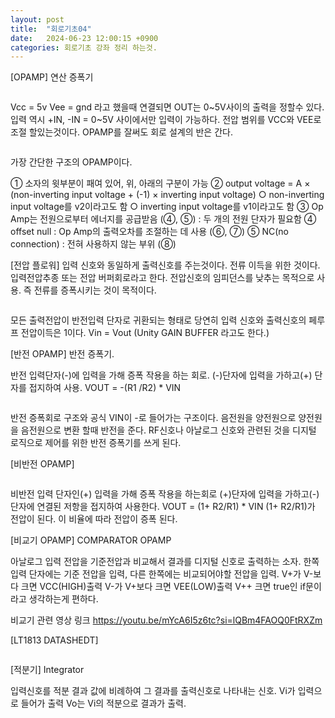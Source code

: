 ```yaml
---
layout: post
title:  "회로기초04"
date:   2024-06-23 12:00:15 +0900
categories: 회로기초 강좌 정리 하는것. 
---
```


[OPAMP] 연산 증폭기


<div class="img_row">
	<img class="col one" src="{{ site.baseurl }}/img/post/03_pcbBasic/img_01.jpg
	" alt="" title="OPAMP"/>
</div>

Vcc = 5v
Vee = gnd 라고 했을때
연결되면 OUT는 0~5V사이의 출력을 정할수 있다. 입력 역시 +IN, -IN = 0~5V 사이에서만 입력이 가능하다. 전압 범위를 VCC와 VEE로 조절 할있는것이다. OPAMP를 잘써도 회로 설계의 반은 간다. 


<div class="img_row">
	<img class="col one" src="{{ site.baseurl }}/img/post/03_pcbBasic/img_02.jpg
	" alt="" title="OPAMP"/>
</div>

가장 간단한 구조의 OPAMP이다. 

① 소자의 윗부분이 패여 있어, 위, 아래의 구분이 가능
② output voltage = A × (non-inverting input voltage + (-1) × inverting input voltage)
○ non-inverting input voltage를 v2이라고도 함
○ inverting input voltage를 v1이라고도 함
③ Op Amp는 전원으로부터 에너지를 공급받음 (④, ⑤) : 두 개의 전원 단자가 필요함
④ offset null : Op Amp의 출력오차를 조절하는 데 사용 (⑥, ⑦)
⑤ NC(no connection) : 전혀 사용하지 않는 부위 (⑧)


[전압 플로워]
입력 신호와 동일하게 출력신호를 주는것이다. 전류 이득을 위한 것이다. 입력전압추종 또는 전압 버퍼회로라고 한다. 전압신호의 임피던스를 낮추는 목적으로 사용. 즉 전류를 증폭시키는 것이 목적이다. 

<div class="img_row">
	<img class="col one" src="{{ site.baseurl }}/img/post/03_pcbBasic/img_03.jpg
	" alt="" title="OPAMP"/>
</div>

모든 출력전압이 반전입력 단자로 귀환되는 형태로 당연히 입력 신호와 출력신호의 페루프 전압이득은 1이다. ​Vin = Vout (Unity GAIN BUFFER 라고도 한다.)

 


[반전 OPAMP] 반전 증폭기.

반전 입력단자(-)에 입력을 가해 증폭 작용을 하는 회로. (-)단자에 입력을 가하고(+) 단자를 접지하여 사용.
VOUT =  -(R1 /R2) * VIN


<div class="img_row">
	<img class="col one" src="{{ site.baseurl }}/img/post/03_pcbBasic/img_06.png
	" alt="" title="OPAMP"/>
</div>

반전 증폭회로 구조와 공식 
VIN이 -로 들어가는 구조이다. 음전원을 양전원으로 양전원을 음전원으로 변환 할때 반전을 준다. RF신호나 아날로그 신호와 관련된 것을 디지털 로직으로 제어를 위한 반전 증폭기를 쓰게 된다. 



[비반전 OPAMP]
<div class="img_row">
	<img class="col one" src="{{ site.baseurl }}/img/post/03_pcbBasic/img_07.png
	" alt="" title="OPAMP"/>
</div>


비반전 입력 단자인(+) 입력을 가해 증폭 작용을 하는회로 (+)단자에 입력을 가하고(-)단자에 연결된 저항을 접지하여 사용한다. 
VOUT = (1+ R2/R1) * VIN 
(1+ R2/R1)가 전압이 된다. 이 비율에 따라 전압이 증폭 된다. 



[비교기 OPAMP] COMPARATOR OPAMP


아날로그 입력 전압을 기준전압과 비교해서 결과를 디지털 신호로 출력하는 소자. 
한쪽 입력 단자에는 기준 전압을 입력, 다른 한쪽에는 비교되어야할 전압을 입력. 
V+가 V-보다 크면 VCC(HIGH)출력
V-가 V+보다 크면 VEE(LOW)출력
V++ 크면 true인 if문이라고 생각하는게 편하다. 

비교기 관련 영상 링크 
https://youtu.be/mYcA6I5z6tc?si=lQBm4FAOQ0FtRXZm



[LT1813 DATASHEDT]

<div class="img_row">
	<img class="col one" src="{{ site.baseurl }}/img/post/03_pcbBasic/img_04.jpg
	" alt="" title="OPAMP"/>
</div>



[적분기] Integrator

입력신호를 적분 결과 값에 비례하여 그 결과를 출력신호로 나타내는 신호. Vi가 입력으로 들어가 출력 Vo는 Vi의 적분으로 결과가 출력. 

